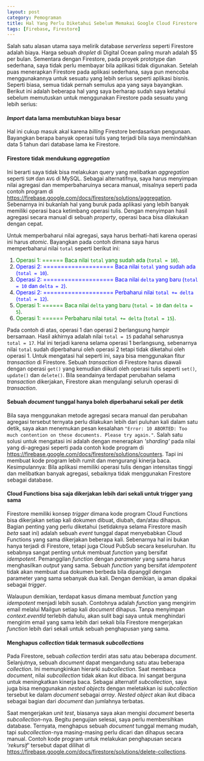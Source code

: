 ```yaml
---
layout: post
category: Pemograman
title: Hal Yang Perlu Diketahui Sebelum Memakai Google Cloud Firestore
tags: [Firebase, Firestore]
---
```


Salah satu alasan utama saya melirik database *serverless* seperti Firestore adalah biaya.  Harga sebuah *droplet* di Digital Ocean paling murah adalah $5 per bulan.  Sementara dengan Firestore, pada proyek prototype dan sederhana, saya tidak perlu membayar bila aplikasi tidak digunakan.  Setelah puas menerapkan Firestore pada aplikasi sederhana, saya pun mencoba menggunakannya untuk sesuatu yang lebih serius seperti aplikasi bisnis.  Seperti biasa, semua tidak pernah semulus apa yang saya bayangkan.  Berikut ini adalah beberapa hal yang saya berharap sudah saya ketahui sebelum memutuskan untuk menggunakan Firestore pada sesuatu yang lebih serius:

#### *Import* data lama membutuhkan biaya besar

Hal ini cukup masuk akal karena *billing* Firestore berdasarkan pengunaan.  Bayangkan berapa banyak operasi tulis yang terjadi bila saya memindahkan data 5 tahun dari database lama ke Firestore.

#### Firestore tidak mendukung *aggregation*

Ini berarti saya tidak bisa melakukan query yang melibatkan *aggregation* seperti `SUM` dan `AVG` di MySQL.  Sebagai alternatifnya, saya harus menyimpan nilai agregasi dan memperbaharuinya secara manual, misalnya seperti pada contoh program di <https://firebase.google.com/docs/firestore/solutions/aggregation>.  Sebenarnya ini bukanlah hal yang buruk pada aplikasi yang lebih banyak memiliki operasi baca ketimbang operasi tulis.  Dengan menyimpan hasil agregasi secara manual di sebuah *property*, operasi baca bisa dilakukan dengan cepat.

Untuk memperbaharui nilai agregasi, saya harus berhati-hati karena operasi ini harus *atomic*.  Bayangkan pada contoh dimana saya harus memperbaharui nilai `total` seperti berikut ini:

1.  <span style="color: green;">Operasi 1: ====== Baca nilai `total` yang sudah ada (`total = 10`)</span>.
1.  <span style="color: blue;">Operasi 2: ==================== Baca nilai `total` yang sudah ada (`total = 10`)</span>.
1.  <span style="color: blue;">Operasi 2: ==================== Baca nilai `delta` yang baru (`total = 10` dan `delta = 2`)</span>.
1.  <span style="color: blue;">Operasi 2: ==================== Perbaharui nilai `total += delta` (`total = 12`)</span>.
1.  <span style="color: green;">Operasi 1: ====== Baca nilai `delta` yang baru (`total = 10` dan `delta = 5`)</span>.
1.  <span style="color: green;">Operasi 1: ====== Perbaharu nilai `total += delta` (`total = 15`)</span>.

Pada contoh di atas, operasi 1 dan operasi 2 berlangsung hampir bersamaan.  Hasil akhirnya adalah nilai `total = 15` padahal seharusnya `total = 17`.  Hal ini terjadi karena selama operasi 1 berlangsung, sebenarnya nilai `total` sudah diperbaharui oleh operasi 2 tetapi tidak diketahui oleh operasi 1.  Untuk mengatasi hal seperti ini, saya bisa menggunakan fitur *transaction* di Firestore.  Sebuah *transaction* di Firestore harus diawali dengan operasi `get()` yang kemudian diikuti oleh operasi tulis seperti `set()`, `update()` dan `delete()`.  Bila seandainya terdapat perubahan selama *transaction* dikerjakan, Firestore akan mengulangi seluruh operasi di *transaction*.

#### Sebuah *document* tunggal hanya boleh diperbaharui sekali per detik

Bila saya menggunakan metode agregasi secara manual dan perubahan agregasi tersebut ternyata perlu dilakukan lebih dari puluhan kali dalam satu detik, saya akan menemukan pesan kesalahan `"Error: 10 ABORTED: Too much contention on these documents. Please try again."`.  Salah satu solusi untuk mengatasi ini adalah dengan menerapkan *'sharding'* pada nilai yang di-agregasi seperti pada contoh kode program di <https://firebase.google.com/docs/firestore/solutions/counters>.  Tapi ini membuat kode program lebih rumit dan mengurangi kinerja baca.  Kesimpulannya: Bila aplikasi memiliki operasi tulis dengan intensitas tinggi dan melibatkan banyak agregasi, sebaiknya tidak menggunakan Firestore sebagai database.

#### Cloud Functions bisa saja dikerjakan lebih dari sekali untuk trigger yang sama

Firestore memiliki konsep *trigger* dimana kode program Cloud Functions bisa dikerjakan setiap kali dokumen dibuat, diubah, dan/atau dihapus.  Bagian penting yang perlu diketahui (setidaknya selama Firestore masih *beta* saat ini) adalah sebuah *event* tunggal dapat menyebabkan Cloud Functions yang sama dikerjakan beberapa kali.  Sebenarnya hal ini bukan hanya terjadi di Firestore, tetapi juga Cloud PubSub secara keseluruhan.  Itu sebabnya sangat penting untuk membuat *function* yang bersifat *idempotent*.  Pemanggilan *function* dengan *parameter* yang sama harus menghasilkan *output* yang sama.  Sebuah *function* yang bersifat *idempotent* tidak akan membuat dua dokumen berbeda bila dipanggil dengan parameter yang sama sebanyak dua kali.  Dengan demikian, ia aman dipakai sebagai *trigger*.

Walaupun demikian, terdapat kasus dimana membuat *function* yang *idempotent* menjadi lebih susah.  Contohnya adalah *function* yang mengirim email melalui Mailgun setiap kali *document* dihapus.  Tanpa menyimpan *context.eventId* terlebih dahulu, akan sulit bagi saya untuk menghindari mengirim email yang sama lebih dari sekali bila Firestore mengerjakan *function* lebih dari sekali untuk sebuah penghapusan yang sama.

#### Menghapus *collection* tidak termasuk *subcollections*

Pada Firestore, sebuah *collection* terdiri atas satu atau beberapa *document*.  Selanjutnya, sebuah *document* dapat mengandung satu atau beberapa *collection*.  Ini memungkinkan hierarki *subcollection*.  Saat membaca *document*, nilai *subcollection* tidak akan ikut dibaca.  Ini sangat berguna untuk meningkatkan kinerja baca.  Sebagai alternatif *subcollection*, saya juga bisa menggunakan *nested objects* dengan meletakkan isi *subcollection* tersebut ke dalam *document* sebagai *array*.  *Nested object* akan ikut dibaca sebagai bagian dari *document* dan jumlahnya terbatas.

Saat mengerjakan *unit test*, biasanya saya akan mengisi *document* beserta *subcollection*-nya.  Begitu pengujian selesai, saya perlu membersihkan database.  Ternyata, menghapus sebuah *document* tunggal memang mudah, tapi *subcollection*-nya masing-masing perlu dicari dan dihapus secara manual.  Contoh kode program untuk melakukan penghapusan secara *'rekursif'* tersebut dapat dilihat di <https://firebase.google.com/docs/firestore/solutions/delete-collections>.